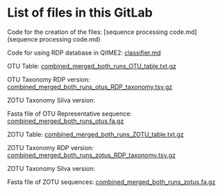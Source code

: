 # List of files in this GitLab

Code for the creation of the files: [sequence processing code.md](sequence processing code.md)

Code for using RDP database in QIIME2: [classifier.md](classifier.md)

OTU Table: [combined_merged_both_runs_OTU_table.txt.gz](combined_merged_both_runs_OTU_table.txt.gz)

OTU Taxonomy RDP version: [combined_merged_both_runs_otus_RDP_taxonomy.tsv.gz](combined_merged_both_runs_otus_RDP_taxonomy.tsv.gz)

ZOTU Taxonomy Silva version: 

Fasta file of OTU Representative sequence: [combined_merged_both_runs_otus.fa.gz](combined_merged_both_runs_otus.fa.gz)


ZOTU Table: [combined_merged_both_runs_ZOTU_table.txt.gz](combined_merged_both_runs_ZOTU_table.txt.gz)

ZOTU Taxonomy RDP version: [combined_merged_both_runs_zotus_RDP_taxonomy.tsv.gz](combined_merged_both_runs_zotus_RDP_taxonomy.tsv.gz)

ZOTU Taxonomy Silva version:

Fasta file of ZOTU sequences: [combined_merged_both_runs_zotus.fa.gz](combined_merged_both_runs_zotus.fa.gz)

